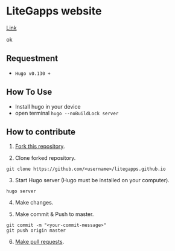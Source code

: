 # LiteGapps website
[Link](https://litegapps.github.io)

ok

## Requestment
- ``Hugo v0.130 +``

## How To Use
- Install hugo in your device
- open terminal ``hugo --noBuildLock server``

## How to contribute
1. [Fork this repository](https://github.com/litegapps/litegapps.github.io/fork).

2. Clone forked repository.


```
git clone https://github.com/<username>/litegapps.github.io
```

3. Start Hugo server (Hugo must be installed on your computer).
```
hugo server
```

4. Make changes.

5. Make commit & Push to master.
```
git commit -m "<your-commit-message>"
git push origin master
```

6. [Make pull requests](https://github.com/litegapps/litegapps.github.io/pulls).
